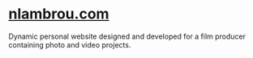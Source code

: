 <h1><a href="https://nlambrou.com">nlambrou.com</a></h1>
<p>Dynamic personal website designed and developed for a film producer containing photo and video projects.</p>